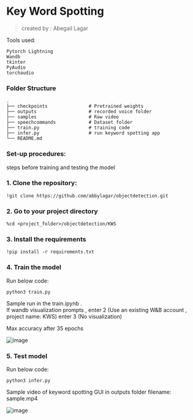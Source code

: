 # Key Word Spotting 
> created by : Abegail Lagar

Tools used:
```
Pytorch Lightning
Wandb
tkinter
PyAudio
torchaudio
```
### Folder Structure
    .
    ├── checkpoints               # Pretrained weights
    ├── outputs                   # recorded voice folder
    ├── samples                   # Raw video
    ├── speechcommands            # Dataset folder
    ├── train.py                  # training code
    ├── infer.py                  # run keyword spotting app
    └── README.md
    

### Set-up procedures:
steps before training and testing the model

### 1. Clone the repository:
```
!git clone https://github.com/abbylagar/objectdetection.git
```

### 2. Go to your project directory
```
%cd <project_folder>/objectdetection/KWS
```

### 3. Install the requirements
```
!pip install -r requirements.txt
```


### 4. Train the model
Run below code: 
```
python3 train.py
```
Sample run in the train.ipynb .  
If wandb visualization prompts ,
enter 2 (Use an existing W&B account , project name:  KWS)
enter 3 (No visualization)

Max accuracy after 35 epochs 

![image](https://user-images.githubusercontent.com/67377766/170887714-75ce2ffe-c9a9-4d97-ba66-27926c444c66.png)



### 5. Test model
Run below code: 

```
python3 infer.py 
```
Sample video of keyword spotting GUI in outputs folder filename: sample.mp4

![image](https://user-images.githubusercontent.com/67377766/170887639-5c6de0a0-ea00-469f-9d6d-8b8826a9c58e.png)


